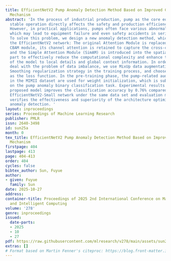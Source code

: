 ```yaml
---
title: EfficientNetV2 Pump Anomaly Detection Method Based on Improved CBAM Attention
  Mechanism
abstract: 'In the process of industrial production, pump as the core equipment, its
  stable operation directly affects the safety and production efficiency of the factory.
  However, in practical applications, pumps often face various abnormal conditions,
  which may lead to equipment failure and even safety accidents in serious cases.
  To solve this problem, we design a new anomaly detection method, which improves
  the EfficientNetV2 network: The original Attention Module is replaced with the optimized
  CBAM module, its channel attention is retained to capture the cross-channel dependencies,
  and the Simple Attention Module (SimAM) is introduced into the spatial attention
  part to effectively reduce the computational complexity and enhance the sensitivity
  of the model to local details and global context information. In order to better
  deal with the problem of data imbalance, we use MixUp data augmentation and Label
  Smoothing regularization strategy in the training process, and choose BCEWithLogitsLoss
  as the loss function. In the pre-training phase, the pump-related audio modules
  in the MIMII dataset are used for weight initialization, which is subsequently fine-tuned
  on the pump anomaly binary classification task. Experimental results show that the
  proposed model improves the classification accuracy by 0.76% compared with the original
  EfficientNetV2-Small network under the same data set and evaluation metrics, which
  verifies the effectiveness and superiority of the architecture optimization in pump
  anomaly detection. '
layout: inproceedings
series: Proceedings of Machine Learning Research
publisher: PMLR
issn: 2640-3498
id: sun25a
month: 0
tex_title: EfficientNetV2 Pump Anomaly Detection Method Based on Improved CBAM Attention
  Mechanism
firstpage: 404
lastpage: 413
page: 404-413
order: 404
cycles: false
bibtex_author: Sun, Fuyue
author:
- given: Fuyue
  family: Sun
date: 2025-10-27
address:
container-title: Proceedings of 2025 2nd International Conference on Machine Learning
  and Intelligent Computing
volume: '278'
genre: inproceedings
issued:
  date-parts:
  - 2025
  - 10
  - 27
pdf: https://raw.githubusercontent.com/mlresearch/v278/main/assets/sun25a/sun25a.pdf
extras: []
# Format based on Martin Fenner's citeproc: https://blog.front-matter.io/posts/citeproc-yaml-for-bibliographies/
---
```


